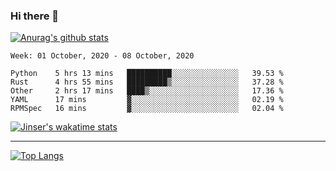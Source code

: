 ### Hi there 👋

[![Anurag's github stats](https://github-readme-stats.vercel.app/api?username=jinserrr&show_icons=true)](https://github.com/anuraghazra/github-readme-stats)


<!--START_SECTION:waka-->
```text
Week: 01 October, 2020 - 08 October, 2020

Python    5 hrs 13 mins   ██████████░░░░░░░░░░░░░░░   39.53 % 
Rust      4 hrs 55 mins   █████████▒░░░░░░░░░░░░░░░   37.28 % 
Other     2 hrs 17 mins   ████▒░░░░░░░░░░░░░░░░░░░░   17.36 % 
YAML      17 mins         ▓░░░░░░░░░░░░░░░░░░░░░░░░   02.19 % 
RPMSpec   16 mins         ▓░░░░░░░░░░░░░░░░░░░░░░░░   02.04 % 
```
<!--END_SECTION:waka-->

[![Jinser's wakatime stats](https://github-readme-stats.vercel.app/api/wakatime?username=jinser)](https://github.com/anuraghazra/github-readme-stats)

***

[![Top Langs](https://github-readme-stats.vercel.app/api/top-langs/?username=jinserrr)](https://github.com/anuraghazra/github-readme-stats)
